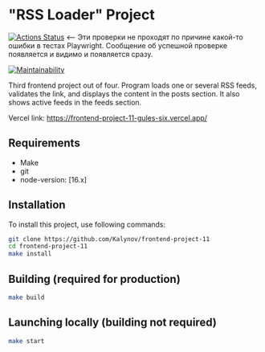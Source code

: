 # "RSS Loader" Project

[![Actions Status](https://github.com/Kalynov/frontend-project-11/actions/workflows/hexlet-check.yml/badge.svg)](https://github.com/Kalynov/frontend-project-11/actions)  <-- Эти проверки не проходят по причине какой-то ошибки в тестах Playwright. Сообщение об успешной проверке появляется и видимо и появляется сразу.


[![Maintainability](https://api.codeclimate.com/v1/badges/55b8e6b65acea195071f/maintainability)](https://codeclimate.com/github/Kalynov/frontend-project-11/maintainability)

Third frontend project out of four.
Program loads one or several RSS feeds, validates the link, and displays the content in the posts section.
It also shows active feeds in the feeds section.

Vercel link:
https://frontend-project-11-gules-six.vercel.app/

## Requirements

- Make
- git
- node-version: [16.x]

## Installation

To install this project, use following commands:
```bash
git clone https://github.com/Kalynov/frontend-project-11
cd frontend-project-11
make install
```
## Building (required for production)
```bash
make build
```
## Launching locally (building not required)
```bash
make start
```

